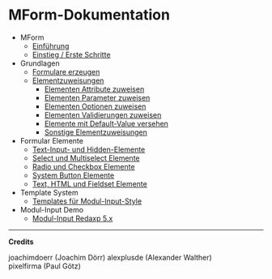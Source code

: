 # MForm-Dokumentation

- MForm
	- [Einführung](main_intro.md)
	- [Einstieg / Erste Schritte](erste_schritte.md)
- Grundlagen
	- [Formulare erzeugen](form_create.md)
	- [Elementzuweisungen](elements_general.md)
		- [Elementen Attribute zuweisen](elements_attributes.md)
		- [Elementen Parameter zuweisen](elements_params.md)
		- [Elementen Optionen zuweisen](elements_options.md)
		- [Elementen Validierungen zuweisen](elements_validates.md)
		- [Elemente mit Default-Value versehen](elements_default_values.md)
		- [Sonstige Elementzuweisungen](elements_others.md)
- Formular Elemente
	- [Text-Input- und Hidden-Elemente](form_input_hidden.md)
	- [Select und Multiselect Elemente](form_select_multiselect.md)
	- [Radio und Checkbox Elemente](form_radio_checkbox.md)
	- [System Button Elemente](form_system_button.md)
	- [Text, HTML und Fieldset Elemente](form_text_html_fieldset.md)
- Template System
	- [Templates für Modul-Input-Style](template_modul_input.md)
- Modul-Input Demo
	- [Modul-Input Redaxp 5.x](modul_demo_r5.x.md)

---

**Credits**

joachimdoerr (Joachim Dörr)
alexplusde (Alexander Walther)  
pixelfirma (Paul Götz)  
